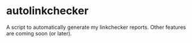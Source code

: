 autolinkchecker
===============

A script to automatically generate my linkchecker reports. Other features are coming soon (or later).
